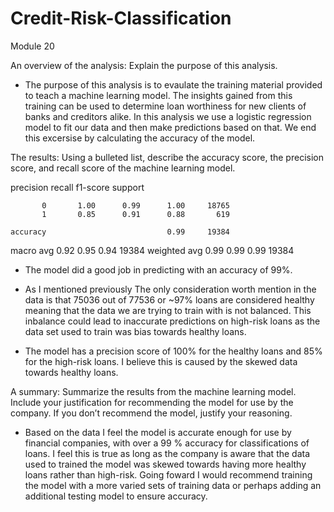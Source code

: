 # Credit-Risk-Classification
Module 20


An overview of the analysis: Explain the purpose of this analysis.

- The purpose of this analysis is to evaulate the training material provided to teach a machine learning model. The insights gained from this training can be used to determine loan worthiness for new clients of banks and creditors alike. In this analysis we use a logistic regression model to fit our data and then make predictions based on that. We end this excersise by calculating the accuracy of the model.


The results: Using a bulleted list, describe the accuracy score, the precision score, and recall score of the machine learning model.


 precision    recall  f1-score   support

           0       1.00      0.99      1.00     18765
           1       0.85      0.91      0.88       619

    accuracy                           0.99     19384
   macro avg       0.92      0.95      0.94     19384
weighted avg       0.99      0.99      0.99     19384


- The model did a good job in predicting with an accuracy of 99%.

- As I mentioned previously The only consideration worth mention in the data is that 75036 out of 77536 or ~97% loans are considered healthy meaning that the data we are trying to train with is not balanced. This inbalance could lead to inaccurate predictions on high-risk loans as the data set used to train was bias towards healthy loans.

- The model has a precision score of 100% for the healthy loans and 85% for the high-risk loans. I believe this is caused by the skewed data towards healthy loans.

A summary: Summarize the results from the machine learning model. Include your justification for recommending the model for use by the company. If you don’t recommend the model, justify your reasoning.

- Based on the data I feel the model is accurate enough for use by financial companies, with over a 99 % accuracy for classifications of loans. I feel this is true as long as the company is aware that the data used to trained the model was skewed towards having more healthy loans rather than high-risk. Going foward I would recommend training the model with a more varied sets of training data or perhaps adding an additional testing model to ensure accuracy.
